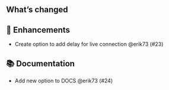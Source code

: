 ## What’s changed

## 🚀 Enhancements

- Create option to add delay for live connection @erik73 (#23)

## 📚 Documentation

- Add new option to DOCS @erik73 (#24)
